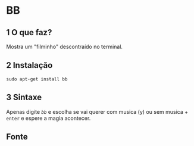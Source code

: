 BB
========================

1 O que faz?
----------------------------

Mostra um "filminho" descontraído no terminal.

2 Instalação
----------------------------

`sudo apt-get install bb`

3 Sintaxe
----------------------------

Apenas digite *`bb`* e escolha se vai querer com musica (y) ou sem musica + `enter` e espere a magia acontecer.

Fonte
---------------------------